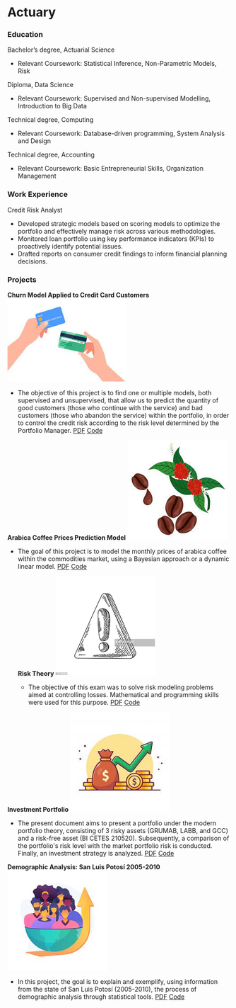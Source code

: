 # Actuary

### Education 
Bachelor’s degree, Actuarial Science 
- Relevant Coursework: Statistical Inference, Non-Parametric Models, Risk

Diploma, Data Science 
- Relevant Coursework: Supervised and Non-supervised Modelling, Introduction to Big Data

Technical degree, Computing 
- Relevant Coursework: Database-driven programming, System Analysis and Design

Technical degree, Accounting
- Relevant Coursework: Basic Entrepreneurial Skills, Organization Management

  
### Work Experience
Credit Risk Analyst
-	Developed strategic models based on scoring models to optimize the portfolio and effectively manage risk across various methodologies. 
-	Monitored loan portfolio using key performance indicators (KPIs) to proactively identify potential issues. 
-	Drafted reports on consumer credit findings to inform financial planning decisions.


### Projects 
**Churn Model Applied to Credit Card Customers**
![CC](/assets/credit_card.jpeg)
- The objective of this project is to find one or multiple models, both supervised and unsupervised, that allow us to predict the quantity of good customers (those who continue with the service) and bad customers (those who abandon the service) within the portfolio, in order to control the credit risk according to the risk level determined by the Portfolio Manager.
  [PDF](https://drive.google.com/file/d/1j-cmg0DwZNtVXVtsf8A7Ij41mBEAY8Il/view?usp=sharing)
  [Code](https://drive.google.com/file/d/14bzIaSIMtOY83zZp8e5AYTK67XohNwlj/view?usp=sharing)

**Arabica Coffee Prices Prediction Model**
![Coffee](/assets/coffee.jpeg)
- The goal of this project is to model the monthly prices of arabica coffee within the commodities market, using a Bayesian approach or a dynamic linear model.
  [PDF](https://drive.google.com/file/d/1JfjFcUG3Z6GnfUzbXteq3b8dikP68BKt/view?usp=share_link)
  [Code](https://drive.google.com/file/d/184f3Jvtp8uj7nMosJC1D76s3GRtXeTY8/view?usp=share_link)

  **Risk Theory**
  ![Risk](/assets/risk.png)
  - The objective of this exam was to solve risk modeling problems aimed at controlling losses. Mathematical and programming skills were used for this purpose.
  [PDF](https://drive.google.com/file/d/1qvNGLfRZped0outJ_acsGoTcnQxzV0mu/view?usp=sharing)
  [Code](https://drive.google.com/file/d/19iQjfS48RG2zlFyyjyTH8TP23tZ_xgXD/view?usp=share_link)

**Investment Portfolio**
![Finance](/assets/finance.jpeg)
-  The present document aims to present a portfolio under the modern portfolio theory, consisting of 3 risky assets (GRUMAB, LABB, and GCC) and a risk-free asset (BI CETES 210520). Subsequently, a comparison of the portfolio's risk level with the market portfolio risk is conducted. Finally, an investment strategy is analyzed.
  [PDF](https://drive.google.com/file/d/1rk02iwIVo7I5VZ-sOAc0tCATo5eyG1w2/view?usp=sharing)
  [Code](https://drive.google.com/file/d/1Iil0UQjteJIVQhJsqOVZ81NrOqNEsEcg/view?usp=share_link)

**Demographic Analysis: San Luis Potosí 2005-2010**
![demography](/assets/demography.jpeg)
  - In this project, the goal is to explain and exemplify, using information from the state of San Luis Potosí (2005-2010), the process of demographic analysis through statistical tools.
[PDF](https://drive.google.com/file/d/16k7lsqjm2J-QK1CjQgufUtYZ_V6Utgps/view?usp=sharing)
[Code](https://drive.google.com/file/d/1tJgqavXGoAkCXFi9RtOVqp7GsBu9zrIE/view?usp=share_link)
